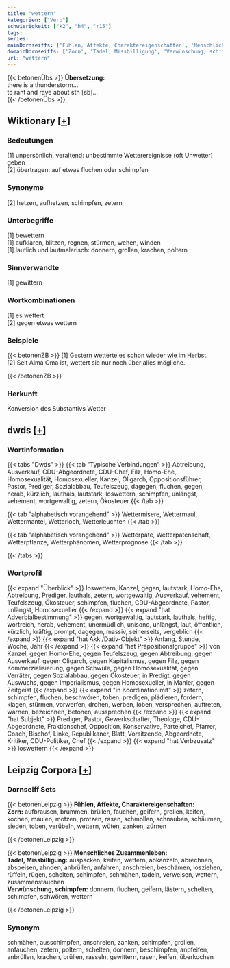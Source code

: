 ```yaml
---
title: "wettern"
kategorien: ["Verb"]
schwierigkeit: ["k2", "h4", "r15"]
tags:
series:
mainDornseiffs: ['Fühlen, Affekte, Charaktereigenschaften', 'Menschliches Zusammenleben']
domainDornseiffs: ['Zorn', 'Tadel, Missbilligung', 'Verwünschung, schimpfen']
url: "wettern"
---
```


{{< betonenÜbs >}}
**Übersetzung:**  
there is a thunderstorm...  
to rant and rave about sth [sb]...  
{{< /betonenÜbs >}}

## Wiktionary [[+](https://de.wiktionary.org/wiki/wettern)]

### Bedeutungen
[1] unpersönlich, veraltend: unbestimmte Wetterereignisse (oft Unwetter) geben  
[2] übertragen: auf etwas fluchen oder schimpfen  

### Synonyme
[2] hetzen, aufhetzen, schimpfen, zetern  

### Unterbegriffe
[1] bewettern  
[1] aufklaren, blitzen, regnen, stürmen, wehen, winden  
[1] lautlich und lautmalerisch: donnern, grollen, krachen, poltern  

### Sinnverwandte
[1] gewittern  

### Wortkombinationen
[1] es wettert  
[2] gegen etwas wettern  

### Beispiele
{{< betonenZB >}}
[1] Gestern wetterte es schon wieder wie im Herbst.  
[2] Seit Alma Oma ist, wettert sie nur noch über alles mögliche.  

{{< /betonenZB >}}
### Herkunft
Konversion des Substantivs Wetter  



## dwds [[+](https://www.dwds.de/wb/wettern)]

### Wortinformation
{{< tabs "Dwds" >}}
{{< tab "Typische Verbindungen" >}}
Abtreibung, Ausverkauf, CDU-Abgeordnete, CDU-Chef, Filz, Homo-Ehe, Homosexualität, Homosexueller, Kanzel, Oligarch, Oppositionsführer, Pastor, Prediger, Sozialabbau, Teufelszeug, dagegen, fluchen, gegen, herab, kürzlich, lauthals, lautstark, loswettern, schimpfen, unlängst, vehement, wortgewaltig, zetern, Ökosteuer
{{< /tab >}}

{{< tab "alphabetisch vorangehend" >}}
Wettermisere, Wettermaul, Wettermantel, Wetterloch, Wetterleuchten
{{< /tab >}}

{{< tab "alphabetisch vorangehend" >}}
Wetterpate, Wetterpatenschaft, Wetterpflanze, Wetterphänomen, Wetterprognose
{{< /tab >}}

{{< /tabs >}}

### Wortprofil
{{< expand "Überblick" >}} loswettern, Kanzel, gegen, lautstark, Homo-Ehe, Abtreibung, Prediger, lauthals, zetern, wortgewaltig, Ausverkauf, vehement, Teufelszeug, Ökosteuer, schimpfen, fluchen, CDU-Abgeordnete, Pastor, unlängst, Homosexueller {{< /expand >}}
{{< expand "hat Adverbialbestimmung" >}} gegen, wortgewaltig, lautstark, lauthals, heftig, wortreich, herab, vehement, unermüdlich, unisono, unlängst, laut, öffentlich, kürzlich, kräftig, prompt, dagegen, massiv, seinerseits, vergeblich {{< /expand >}}
{{< expand "hat Akk./Dativ-Objekt" >}} Anfang, Stunde, Woche, Jahr {{< /expand >}}
{{< expand "hat Präpositionalgruppe" >}} von Kanzel, gegen Homo-Ehe, gegen Teufelszeug, gegen Abtreibung, gegen Ausverkauf, gegen Oligarch, gegen Kapitalismus, gegen Filz, gegen Kommerzialisierung, gegen Schwule, gegen Homosexualität, gegen Verräter, gegen Sozialabbau, gegen Ökosteuer, in Predigt, gegen Auswuchs, gegen Imperialismus, gegen Homosexueller, in Manier, gegen Zeitgeist {{< /expand >}}
{{< expand "in Koordination mit" >}} zetern, schimpfen, fluchen, beschwören, toben, predigen, plädieren, fordern, klagen, stürmen, vorwerfen, drohen, werben, loben, versprechen, auftreten, warnen, bezeichnen, betonen, aussprechen {{< /expand >}}
{{< expand "hat Subjekt" >}} Prediger, Pastor, Gewerkschafter, Theologe, CDU-Abgeordnete, Fraktionschef, Opposition, Konservative, Parteichef, Pfarrer, Coach, Bischof, Linke, Republikaner, Blatt, Vorsitzende, Abgeordnete, Kritiker, CDU-Politiker, Chef {{< /expand >}}
{{< expand "hat Verbzusatz" >}} loswettern {{< /expand >}}

## Leipzig Corpora [[+](https://corpora.uni-leipzig.de/en/res?word=wettern&corpusId=deu_newscrawl-public_2018)]

### Dornseiff Sets
{{< betonenLeipzig >}}
**Fühlen, Affekte, Charaktereigenschaften:**  
**Zorn:** aufbrausen, brummen, brüllen, fauchen, geifern, grollen, keifen, kochen, maulen, motzen, protzen, rasen, schmollen, schnauben, schäumen, sieden, toben, verübeln, wettern, wüten, zanken, zürnen  

{{< /betonenLeipzig >}}


{{< betonenLeipzig >}}
**Menschliches Zusammenleben:**  
**Tadel, Missbilligung:** auspacken, keifen, wettern, abkanzeln, abrechnen, abspeisen, ahnden, anbrüllen, anfahren, anschreien, beschämen, losziehen, rüffeln, rügen, schelten, schimpfen, schmähen, tadeln, verweisen, wettern, zusammenstauchen  
**Verwünschung, schimpfen:** donnern, fluchen, geifern, lästern, schelten, schimpfen, schwören, wettern  

{{< /betonenLeipzig >}}

### Synonym
schmähen, ausschimpfen, anschreien, zanken, schimpfen, grollen, anfauchen, zetern, poltern, schelten, donnern, beschimpfen, anpfeifen, anbrüllen, krachen, brüllen, rasseln, gewittern, rasen, keifen, überkochen

